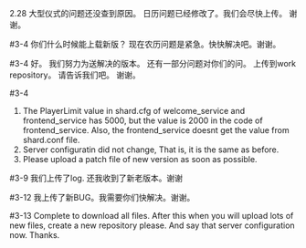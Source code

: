 2.28
大型仪式的问题还没查到原因。
日历问题已经修改了。我们会尽快上传。
谢谢。

#3-4
你们什么时候能上载新版？ 现在农历问题是紧急。快快解决吧。谢谢。

#3-4
好。 我们努力为送解决的版本。
还有一部分问题对你们的问。 上传到work repository。
请告诉我们吧。 谢谢。

#3-4
1. The PlayerLimit value in shard.cfg of welcome_service and frontend_service has 5000, but the value is 2000 in the code of frontend_service.  Also, the frontend_service doesnt get the value from shard.conf file.
2. Server configuratin did not change, That is, it is the same as before.
3. Please upload a patch file of new version as soon as possible.

#3-9
我们上传了log. 还我收到了新老版本。谢谢

#3-12
我上传了新BUG。我需要你们快解决。谢谢。

#3-13
Complete to download all files. After this when you will upload lots of new files, create a new repository please. 
And say that server configuration now.
Thanks.
